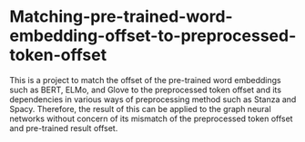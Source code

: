 # Matching-pre-trained-word-embedding-offset-to-preprocessed-token-offset
This is a project to match the offset of the pre-trained word embeddings such as BERT, ELMo, and Glove to the preprocessed token offset and its dependencies in various ways of preprocessing method such as Stanza and Spacy. Therefore, the result of this can be applied to the graph neural networks without concern of its mismatch of the preprocessed token offset and pre-trained result offset.
